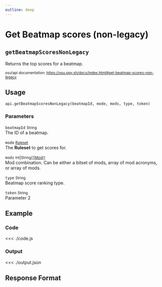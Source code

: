 ```yaml
---
outline: deep
---
```


# Get Beatmap scores (non-legacy) <Badge type="info" text="GET"/>

## `getBeatmapScoresNonLegacy`

Returns the top scores for a beatmap.

<small>osu!api documentation: https://osu.ppy.sh/docs/index.html#get-beatmap-scores-non-legacy</small>

## Usage

`api.getBeatmapScoresNonLegacy(beatmapId, mode, mods, type, token)`

### Parameters

`beatmapId` <small>String</small><br>
The ID of a beatmap.

`mode` <small>[Ruleset](../../types/ruleset)</small> <Badge type="tip" text="optional" /><br>
The **Ruleset** to get scores for.

`mods` <small>Int|String[]|[Mod](../../types/mod)[]</small> <Badge type="tip" text="optional" /><br>
Mod combination. Can be either a bitset of mods, array of mod acronyms, or array of mods.

`type` <small>String</small> <Badge type="tip" text="optional" /><br>
Beatmap score ranking type.

`token` <small>String</small> <Badge type="tip" text="optional" /><br>
Parameter 2

## Example

### Code
<<< ./code.js

### Output
<<< ./output.json

## Response Format

<!--@include: ./response.md-->